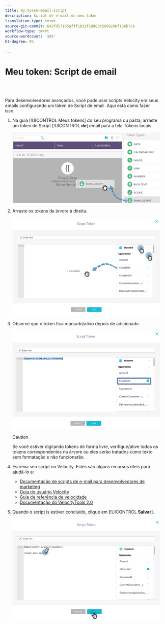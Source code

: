 ```yaml
---
title: my-token-email-script
description: Script de e-mail do meu token
translation-type: tm+mt
source-git-commit: 642fd57105afff1031f18883c5809206f136b7c6
workflow-type: tm+mt
source-wordcount: '165'
ht-degree: 0%

---
```



# Meu token: Script de email

<br> 

Para desenvolvedores avançados, você pode usar scripts [](http://velocity.apache.org/engine/1.7/user-guide.html) Velocity em seus emails configurando um token de Script de email. Aqui está como fazer isso.

1. Na guia [!UICONTROL Meus tokens] do seu programa ou pasta, arraste um token de Script [!UICONTROL **de**] email para a tela Tokens  locais.

   ![Imagem Um](/help/sky/assets/my-tokens/my-token-email-script/my-token-email-script-1.png)

1. Arraste os tokens da árvore à direita.

   ![Imagem dois](/help/sky/assets/my-tokens/my-token-email-script/my-token-email-script-2.png)

1. Observe que o token fica marcado/ativo depois de adicionado.

   ![Imagem Três](/help/sky/assets/my-tokens/my-token-email-script/my-token-email-script-3.png)

   >[!CAUTION]
   >
   >Se você estiver digitando tokens de forma livre, verifique/ative todos os tokens correspondentes na árvore ou eles serão tratados como texto sem formatação e não funcionarão.

1. Escreva seu script no Velocity. Estes são alguns recursos úteis para ajudá-lo a:

   * [Documentação de scripts de e-mail para desenvolvedores de marketing](http://developers.marketo.com/email-scripting/)
   * [Guia do usuário Velocity](http://velocity.apache.org/engine/devel/user-guide.html)
   * [Guia de referência de velocidade](http://velocity.apache.org/engine/devel/vtl-reference-guide.html)
   * [Documentação do VelocityTools 2.0](http://velocity.apache.org/tools/releases/2.0/javadoc/index.html)

1. Quando o script is estiver concluído, clique em [!UICONTROL **Salvar**].

   ![Imagem quatro](/help/sky/assets/my-tokens/my-token-email-script/my-token-email-script-4.png)
